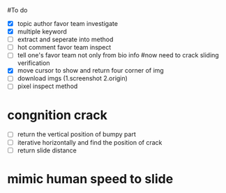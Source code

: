 #To do
- [X] topic author favor team investigate
- [X] multiple keyword
- [ ] extract and seperate into method
- [ ] hot comment favor team inspect
- [ ] tell one's favor team not only from bio info
#now need to crack sliding verification
- [X] move cursor to show and return four corner of img
- [ ] download imgs (1.screenshot 2.origin)
- [ ] pixel inspect method
# congnition crack
- [ ] return the vertical position of bumpy part
- [ ] iterative horizontally and find the position of crack
- [ ] return slide distance
# mimic human speed to slide